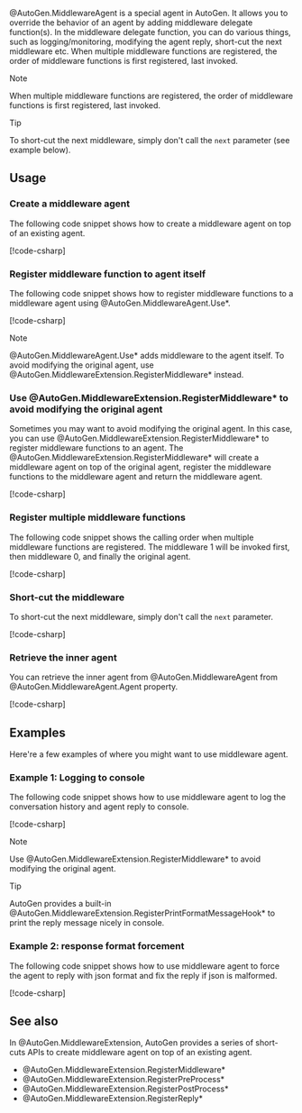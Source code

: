 @AutoGen.MiddlewareAgent is a special agent in AutoGen. It allows you to override the behavior of an agent by adding middleware delegate function(s). In the middleware delegate function, you can do various things, such as logging/monitoring, modifying the agent reply, short-cut the next middleware etc. When multiple middleware functions are registered, the order of middleware functions is first registered, last invoked.

> [!NOTE]
> When multiple middleware functions are registered, the order of middleware functions is first registered, last invoked.

> [!TIP]
> To short-cut the next middleware, simply don't call the `next` parameter (see example below).

## Usage
### Create a middleware agent
The following code snippet shows how to create a middleware agent on top of an existing agent.

[!code-csharp[](../../sample/AutoGen.BasicSamples/CodeSnippet/MiddlewareAgentCodeSnippet.cs?name=code_snippet_1)]

### Register middleware function to agent itself
The following code snippet shows how to register middleware functions to a middleware agent using @AutoGen.MiddlewareAgent.Use*.

[!code-csharp[](../../sample/AutoGen.BasicSamples/CodeSnippet/MiddlewareAgentCodeSnippet.cs?name=code_snippet_2)]

> [!NOTE]
> @AutoGen.MiddlewareAgent.Use* adds middleware to the agent itself. To avoid modifying the original agent, use @AutoGen.MiddlewareExtension.RegisterMiddleware* instead.

### Use @AutoGen.MiddlewareExtension.RegisterMiddleware* to avoid modifying the original agent
Sometimes you may want to avoid modifying the original agent. In this case, you can use @AutoGen.MiddlewareExtension.RegisterMiddleware* to register middleware functions to an agent. The @AutoGen.MiddlewareExtension.RegisterMiddleware* will create a middleware agent on top of the original agent, register the middleware functions to the middleware agent and return the middleware agent.

[!code-csharp[](../../sample/AutoGen.BasicSamples/CodeSnippet/MiddlewareAgentCodeSnippet.cs?name=code_snippet_2_1)]

### Register multiple middleware functions
The following code snippet shows the calling order when multiple middleware functions are registered. The middleware 1 will be invoked first, then middleware 0, and finally the original agent.

[!code-csharp[](../../sample/AutoGen.BasicSamples/CodeSnippet/MiddlewareAgentCodeSnippet.cs?name=code_snippet_3)]

### Short-cut the middleware
To short-cut the next middleware, simply don't call the `next` parameter.

[!code-csharp[](../../sample/AutoGen.BasicSamples/CodeSnippet/MiddlewareAgentCodeSnippet.cs?name=code_snippet_4)]

### Retrieve the inner agent
You can retrieve the inner agent from @AutoGen.MiddlewareAgent from @AutoGen.MiddlewareAgent.Agent property.

[!code-csharp[](../../sample/AutoGen.BasicSamples/CodeSnippet/MiddlewareAgentCodeSnippet.cs?name=retrieve_inner_agent)]

## Examples
Here're a few examples of where you might want to use middleware agent.
### Example 1: Logging to console
The following code snippet shows how to use middleware agent to log the conversation history and agent reply to console.

[!code-csharp[](../../sample/AutoGen.BasicSamples/CodeSnippet/MiddlewareAgentCodeSnippet.cs?name=code_snippet_logging_to_console)]

> [!NOTE]
> Use @AutoGen.MiddlewareExtension.RegisterMiddleware* to avoid modifying the original agent.

> [!TIP]
> AutoGen provides a built-in @AutoGen.MiddlewareExtension.RegisterPrintFormatMessageHook* to print the reply message nicely in console.

### Example 2: response format forcement
The following code snippet shows how to use middleware agent to force the agent to reply with json format and fix the reply if json is malformed.

[!code-csharp[](../../sample/AutoGen.BasicSamples/CodeSnippet/MiddlewareAgentCodeSnippet.cs?name=code_snippet_response_format_forcement)]

## See also
In @AutoGen.MiddlewareExtension, AutoGen provides a series of short-cuts APIs to create middleware agent on top of an existing agent.
- @AutoGen.MiddlewareExtension.RegisterMiddleware*
- @AutoGen.MiddlewareExtension.RegisterPreProcess*
- @AutoGen.MiddlewareExtension.RegisterPostProcess*
- @AutoGen.MiddlewareExtension.RegisterReply*